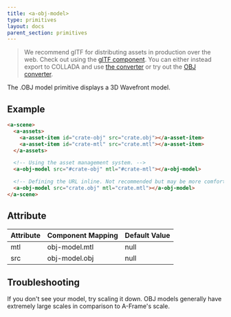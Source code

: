 ```yaml
---
title: <a-obj-model>
type: primitives
layout: docs
parent_section: primitives
---
```


> We recommend glTF for distributing assets in production over the web. Check
> out using the [glTF component](https://github.com/xirvr/aframe-gltf). You can
> either instead export to COLLADA and use [the
> converter](https://cesiumjs.org/convertmodel.html) or try out the [OBJ
> converter](https://github.com/AnalyticalGraphicsInc/OBJ2GLTF).

The .OBJ model primitive displays a 3D Wavefront model.

## Example

```html
<a-scene>
  <a-assets>
    <a-asset-item id="crate-obj" src="crate.obj"></a-asset-item>
    <a-asset-item id="crate-mtl" src="crate.mtl"></a-asset-item>
  </a-assets>

  <!-- Using the asset management system. -->
  <a-obj-model src="#crate-obj" mtl="#crate-mtl"></a-obj-model>

  <!-- Defining the URL inline. Not recommended but may be more comfortable. -->
  <a-obj-model src="crate.obj" mtl="crate.mtl"></a-obj-model>
</a-scene>
```

## Attribute

| Attribute | Component Mapping | Default Value |
|-----------|-------------------|---------------|
| mtl       | obj-model.mtl     | null          |
| src       | obj-model.obj     | null          |

## Troubleshooting

If you don't see your model, try scaling it down. OBJ models generally have
extremely large scales in comparison to A-Frame's scale.
